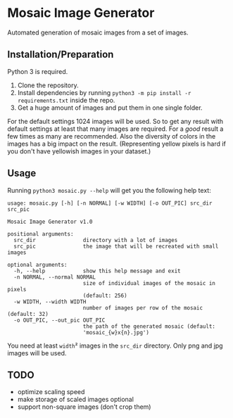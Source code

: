 # Mosaic Image Generator #
Automated generation of mosaic images from a set of images.

## Installation/Preparation ##
Python 3 is required.

1. Clone the repository.
2. Install dependencies by running `python3 -m pip install -r requirements.txt` inside the repo.
3. Get a huge amount of images and put them in one single folder.

For the default settings 1024 images will be used. So to get any result with default settings at least that many images are required. For a _good_ result a few times as many are recommended. Also the diversity of colors in the images has a big impact on the result. (Representing yellow pixels is hard if you don't have yellowish images in your dataset.)

## Usage ##
Running `python3 mosaic.py --help` will get you the following help text:
```
usage: mosaic.py [-h] [-n NORMAL] [-w WIDTH] [-o OUT_PIC] src_dir src_pic

Mosaic Image Generator v1.0

positional arguments:
  src_dir               directory with a lot of images
  src_pic               the image that will be recreated with small images

optional arguments:
  -h, --help            show this help message and exit
  -n NORMAL, --normal NORMAL
                        size of individual images of the mosaic in pixels
                        (default: 256)
  -w WIDTH, --width WIDTH
                        number of images per row of the mosaic (default: 32)
  -o OUT_PIC, --out_pic OUT_PIC
                        the path of the generated mosaic (default:
                        'mosaic_{w}x{n}.jpg')
```
You need at least `width`² images in the `src_dir` directory.
Only png and jpg images will be used.

## TODO ##
- optimize scaling speed
- make storage of scaled images optional
- support non-square images (don't crop them)
